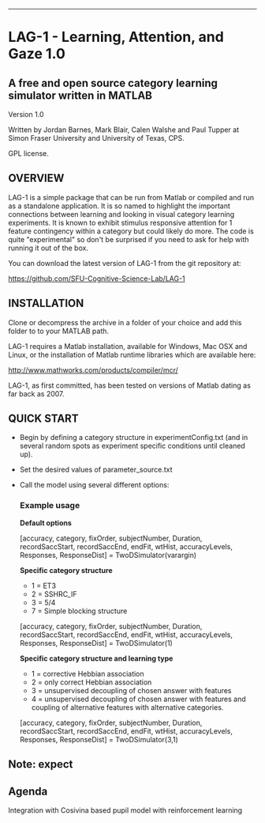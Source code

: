 --------------------------------------------------------------------------------
# LAG-1 - Learning, Attention, and Gaze 1.0
A free and open source category learning simulator written in MATLAB
--------------------------------------------------------------------------------

Version 1.0

Written by Jordan Barnes, Mark Blair, Calen Walshe and Paul Tupper at
Simon Fraser University and University of Texas, CPS.

GPL license.

## OVERVIEW

LAG-1 is a simple package that can be run from Matlab or compiled and run as a
standalone application. It is so named to highlight the important connections between learning and looking in visual category learning experiments. It is known to exhibit stimulus responsive attention for 1 feature contingency within a category but could likely do more. The code is quite "experimental" so don't be surprised if you need to ask for help with running it out of the box.

You can download the latest version of LAG-1 from the git repository at:

https://github.com/SFU-Cognitive-Science-Lab/LAG-1


## INSTALLATION

Clone or decompress the archive in a folder of your choice and add this folder to to your MATLAB path. 

LAG-1 requires a Matlab installation, available for Windows, Mac OSX and Linux, or the installation of Matlab runtime libraries which are available here:

http://www.mathworks.com/products/compiler/mcr/

LAG-1, as first committed, has been tested on versions of Matlab dating as far back as 2007.


## QUICK START

* Begin by defining a category structure in experimentConfig.txt (and in several random spots as experiment specific conditions until cleaned up). 

* Set the desired values of parameter_source.txt

* Call the model using several different options:


	### Example usage

	**Default options**

	[accuracy, category, fixOrder, subjectNumber, Duration, recordSaccStart, recordSaccEnd, endFit, wtHist, accuracyLevels, Responses, ResponseDist] = TwoDSimulator(varargin)

	**Specific category structure** 
	* 1 = ET3
	* 2 = SSHRC_IF 
	* 3 = 5/4
	* 7 = Simple blocking structure

	[accuracy, category, fixOrder, subjectNumber, Duration, recordSaccStart, recordSaccEnd, endFit, wtHist, accuracyLevels, Responses, ResponseDist] = TwoDSimulator(1)

 	**Specific category structure and learning type** 
 	
	* 1 = corrective Hebbian association
	* 2 = only correct Hebbian association 
	* 3 = unsupervised decoupling of chosen answer with features 
	* 4 = unsupervised decoupling of chosen answer with features and coupling of alternative features with alternative categories.

	[accuracy, category, fixOrder, subjectNumber, Duration, recordSaccStart, recordSaccEnd, endFit, wtHist, accuracyLevels, Responses, ResponseDist] = TwoDSimulator(3,1)

## Note: expect 


## Agenda

Integration with Cosivina based pupil model with reinforcement learning

